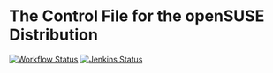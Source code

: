 # The Control File for the openSUSE Distribution #

[![Workflow Status](https://github.com/yast/skelcd-control-openSUSE/workflows/CI/badge.svg?branch=master)](
https://github.com/yast/skelcd-control-openSUSE/actions?query=branch%3Amaster)
[![Jenkins Status](https://ci.opensuse.org/buildStatus/icon?job=yast-skelcd-control-openSUSE-master)](
https://ci.opensuse.org/view/Yast/job/yast-skelcd-control-openSUSE-master/)


